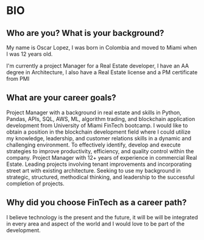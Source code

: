 # BIO

## Who are you? What is your background?
My name is Oscar Lopez, I was born in Colombia and moved to Miami when I was 12 years old. 

I'm currently a project Manager for a Real Estate developer, I have an AA degree in Architecture, I also have a Real Estate license and a PM certificate from PMI

## What are your career goals?
Project Manager with a background in real estate and skills in Python, Pandas, APIs, SQL, AWS, ML, algorithm trading, and blockchain application development from University of Miami FinTech bootcamp. I would like to obtain a position in the blockchain development field where I could utilize my knowledge, leadership, and customer relations skills in a dynamic and challenging environment. To effectively identify, develop and execute strategies to improve productivity, efficiency, and quality control within the company. Project Manager with 12+ years of experience in commercial Real Estate. Leading projects involving tenant improvements and incorporating street art with existing architecture. Seeking to use my background in strategic, structured, methodical thinking, and leadership to the successful completion of projects.

## Why did you choose FinTech as a career path?
I believe technology is the present and the future, it will be will be integrated in every area and aspect of the world and I  would love to be part of the development. 
